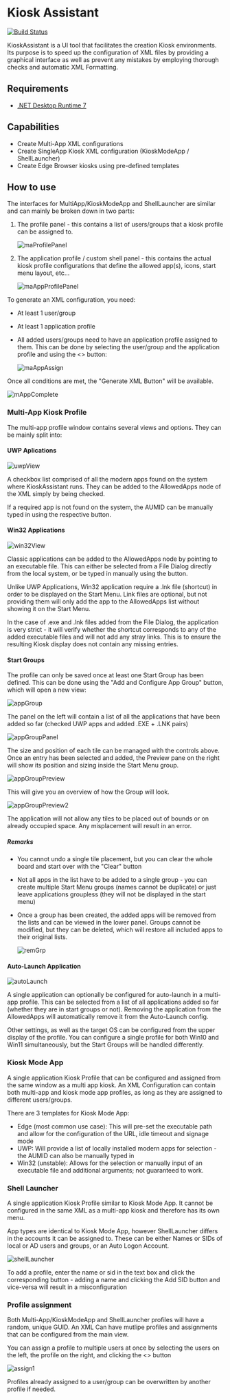 # Kiosk Assistant
[![Build Status](https://dev.azure.com/florinDNL/KioskAssistant/_apis/build/status%2FflorinDNL.KioskAssistant?branchName=master)](https://dev.azure.com/florinDNL/KioskAssistant/_build/latest?definitionId=1&branchName=master)

KioskAssistant is a UI tool that facilitates the creation Kiosk environments. Its purpose is to speed up the configuration of XML files by providing a graphical interface as well as prevent any mistakes by employing thorough checks and automatic XML Formatting.

## Requirements

- [.NET Desktop Runtime 7](https://dotnet.microsoft.com/en-us/download/dotnet/thank-you/runtime-desktop-7.0.4-windows-x64-installer)

## Capabilities

- Create Multi-App XML configurations
- Create SingleApp Kiosk XML configuration (KioskModeApp / ShellLauncher)
- Create Edge Browser kiosks using pre-defined templates

## How to use

The interfaces for MultiApp/KioskModeApp and ShellLauncher are similar and can mainly be broken down in two parts:

1. The profile panel - this contains a list of users/groups that a kiosk profile can be assigned to.
	
	![maProfilePanel](./assets/ma1.png)

2. The application profile / custom shell panel - this contains the actual kiosk profile configurations that define the allowed app(s), icons, start menu layout, etc...

	![maAppProfilePanel](./assets/ma2.png)


To generate an XML configuration, you need:

- At least 1 user/group
- At least 1 application profile
- All added users/groups need to have an application profile assigned to them. This can be done by selecting the user/group and the application profile and using the <> button:

	![maAppAssign](./assets/ma3.png)

Once all conditions are met, the "Generate XML Button" will be available.

![mAppComplete](./assets/ma4.png)

### Multi-App Kiosk Profile

The multi-app profile window contains several views and options. They can be mainly split into:

#### UWP Aplications

![uwpView](./assets/maProfile1.png)

<p> A checkbox list comprised of all the modern apps found on the system where KioskAssistant runs. They can be added to the AllowedApps node of the XML simply by being checked. </p>
<p> If a required app is not found on the system, the AUMID can be manually typed in using the respective button.

#### Win32 Applications

![win32View](./assets/maProfile2.png)

<p>Classic applications can be added to the AllowedApps node by pointing to an executable file. This can either be selected from a File Dialog directly from the local system, or be typed in manually using the button.</p>
<p>Unlike UWP Applications, Win32 application require a .lnk file (shortcut) in order to be displayed on the Start Menu. Link files are optional, but not providing them will only add the app to the AllowedApps list without showing it on the Start Menu.</p>
<p>In the case of .exe and .lnk files added from the File Dialog, the application is very strict - it will verify whether the shortcut corresponds to any of the added executable files and will not add any stray links. This is to ensure the resulting Kiosk display does not contain any missing entries. </p>

#### Start Groups

The profile can only be saved once at least one Start Group has been defined. This can be done using the "Add and Configure App Group" button, which will open a new view:

![appGroup](./assets/appGrpBt.png)

The panel on the left will contain a list of all the applications that have been added so far (checked UWP apps and added .EXE + .LNK pairs)

![appGroupPanel](./assets/appGrp1.png)

The size and position of each tile can be managed with the controls above. Once an entry has been selected and added, the Preview pane on the right will show its position and sizing inside the Start Menu group.

![appGroupPreview](./assets/appGrpPrev.png)

This will give you an overview of how the Group will look. 

![appGroupPreview2](./assets/appGrpPrev2.png)

The application will not allow any tiles to be placed out of bounds or on already occupied space. Any misplacement will result in an error.

##### Remarks

- You cannot undo a single tile placement, but you can clear the whole board and start over with the "Clear" button
- Not all apps in the list have to be added to a single group - you can create multiple Start Menu groups (names cannot be duplicate) or just leave applications groupless (they will not be displayed in the start menu)
- Once a group has been created, the added apps will be removed from the lists and can be viewed in the lower panel. Groups cannot be modified, but they can be deleted, which will restore all included apps to their original lists.

	![remGrp](./assets/remGrpBt.png)

#### Auto-Launch Application
![autoLaunch](./assets/autoLaunchBt.png)

A single application can optionally be configured for auto-launch in a multi-app profile. This can be selected from a list of all applications added so far (whether they are in start groups or not). Removing the application from the AllowedApps will automatically remove it from the Auto-Launch config.

Other settings, as well as the target OS can be configured from the upper display of the profile. You can configure a single profile for both Win10 and Win11 simultaneously, but the Start Groups will be handled differently.

### Kiosk Mode App

<p>A single application Kiosk Profile that can be configured and assigned from the same window as a multi app kiosk. An XML Configuration can contain both multi-app and kiosk mode app profiles, as long as they are assigned to different users/groups.</p>
<p>There are 3 templates for Kiosk Mode App:</p>

- Edge (most common use case): This will pre-set the executable path and allow for the configuration of the URL, idle timeout and signage mode
- UWP: Will provide a list of locally installed modern apps for selection - the AUMID can also be manually typed in
- Win32 (unstable): Allows for the selection or manually input of an executable file and additional arguments; not guaranteed to work. 

### Shell Launcher

<p>A single application Kiosk Profile similar to Kiosk Mode App. It cannot be configured in the same XML as a multi-app kiosk and therefore has its own menu.</p>
<p>App types are identical to Kiosk Mode App, however ShellLauncher differs in the accounts it can be assigned to. These can be either Names or SIDs of local or AD users and groups, or an Auto Logon Account.</p>

![shellLauncher](./assets/sl1.png)

<p>To add a profile, enter the name or sid in the text box and click the corresponding button - adding a name and clicking the Add SID button and vice-versa will result in a misconfiguration</p>


### Profile assignment

<p>Both Multi-App/KioskModeApp and ShellLauncher profiles will have a random, unique GUID. An XML Can have mutlipe profiles and assignments that can be configured from the main view.</p>
<p>You can assign a profile to multiple users at once by selecting the users on the left, the profile on the right, and clicking the <> button</p>

![assign1](./assets/assign1.png)

<p>Profiles already assigned to a user/group can be overwritten by another profile if needed.</p>

